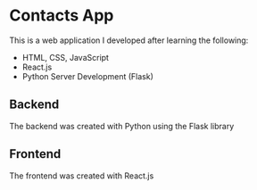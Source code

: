 # Contacts App
This is a web application I developed after learning the following:
- HTML, CSS, JavaScript
- React.js
- Python Server Development (Flask)

## Backend
The backend was created with Python using the Flask library

## Frontend
The frontend was created with React.js
